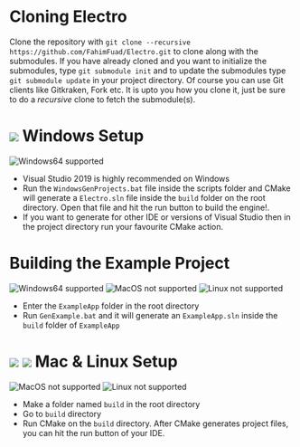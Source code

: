 # Cloning Electro

Clone the repository with `git clone --recursive https://github.com/FahimFuad/Electro.git` to clone along with the submodules. If you have already cloned and you want to initialize the submodules, type `git submodule init` and to update the submodules type `git submodule update` in your project directory. Of course you can use Git clients like Gitkraken, Fork etc. It is upto you how you clone it, just be sure to do a *recursive* clone to fetch the submodule(s).

# ![](https://i.ibb.co/932V0dX/Windows.png) Windows Setup 

![Windows64 supported](https://img.shields.io/badge/Windows64-Supported-green.svg)

- Visual Studio 2019 is highly recommended on Windows
- Run the `WindowsGenProjects.bat` file inside the scripts folder and CMake will generate a `Electro.sln` file inside the `build` folder on the root directory. Open that file and hit the run button to build the engine!.
- If you want to generate for other IDE or versions of Visual Studio then in the project directory run your favourite CMake action.

# Building the Example Project

![Windows64 supported](https://img.shields.io/badge/Windows64-Supported-green.svg)
![MacOS not supported](https://img.shields.io/badge/MacOS-NotSupported-red.svg)
![Linux not supported](https://img.shields.io/badge/Linux-NotSupported-red.svg)

- Enter the `ExampleApp` folder in the root directory
- Run `GenExample.bat` and it will generate an `ExampleApp.sln` inside the `build` folder of `ExampleApp`

# ![](https://i.ibb.co/HVt4r9K/MacOS.png) ![](https://i.ibb.co/nbTJvc3/Ubuntu.png) Mac & Linux Setup

![MacOS not supported](https://img.shields.io/badge/MacOS-NotSupported-red.svg)
![Linux not supported](https://img.shields.io/badge/Linux-NotSupported-red.svg)

- Make a folder named `build` in the root directory
- Go to `build` directory
- Run CMake on the `build` directory. After CMake generates project files, you can hit the run button of your IDE.
